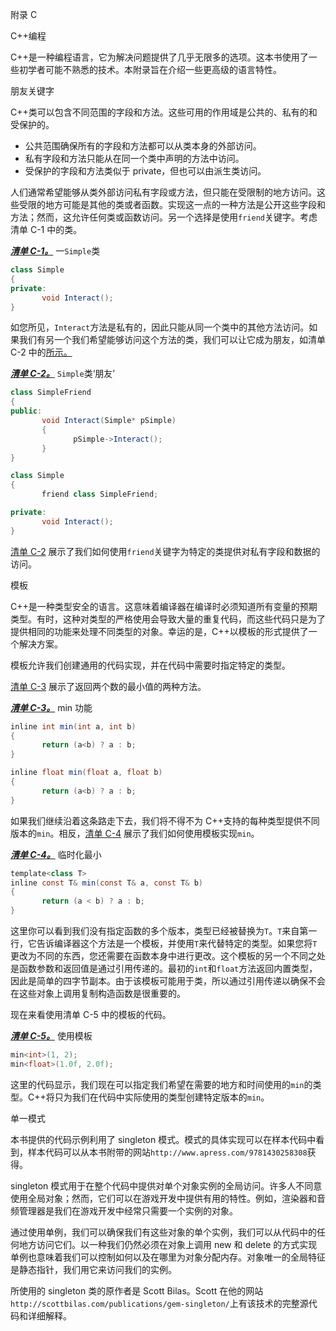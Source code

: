 附录 C

C++编程

C++是一种编程语言，它为解决问题提供了几乎无限多的选项。这本书使用了一些初学者可能不熟悉的技术。本附录旨在介绍一些更高级的语言特性。

朋友关键字

C++类可以包含不同范围的字段和方法。这些可用的作用域是公共的、私有的和受保护的。

*   公共范围确保所有的字段和方法都可以从类本身的外部访问。
*   私有字段和方法只能从在同一个类中声明的方法中访问。
*   受保护的字段和方法类似于 private，但也可以由派生类访问。

人们通常希望能够从类外部访问私有字段或方法，但只能在受限制的地方访问。这些受限的地方可能是其他的类或者函数。实现这一点的一种方法是公开这些字段和方法；然而，这允许任何类或函数访问。另一个选择是使用`friend`关键字。考虑清单 C-1 中的类。

[***清单 C-1。***](#_list1) 一`Simple`类

```java
class Simple
{
private:
       void Interact();
}

```

如您所见，`Interact`方法是私有的，因此只能从同一个类中的其他方法访问。如果我们有另一个我们希望能够访问这个方法的类，我们可以让它成为朋友，如清单 C-2 中的[所示。](#list2)

[***清单 C-2。***](#_list2) `Simple`类‘朋友’

```java
class SimpleFriend
{
public:
       void Interact(Simple* pSimple)
       {
              pSimple->Interact();
       }
}

class Simple
{
       friend class SimpleFriend;

private:
       void Interact();
}

```

[清单 C-2](#list2) 展示了我们如何使用`friend`关键字为特定的类提供对私有字段和数据的访问。

模板

C++是一种类型安全的语言。这意味着编译器在编译时必须知道所有变量的预期类型。有时，这种对类型的严格使用会导致大量的重复代码，而这些代码只是为了提供相同的功能来处理不同类型的对象。幸运的是，C++以模板的形式提供了一个解决方案。

模板允许我们创建通用的代码实现，并在代码中需要时指定特定的类型。

[清单 C-3](#list3) 展示了返回两个数的最小值的两种方法。

[***清单 C-3。***](#_list3) min 功能

```java
inline int min(int a, int b)
{
       return (a<b) ? a : b;
}

inline float min(float a, float b)
{
       return (a<b) ? a : b;
}

```

如果我们继续沿着这条路走下去，我们将不得不为 C++支持的每种类型提供不同版本的`min`。相反，[清单 C-4](#list4) 展示了我们如何使用模板实现`min`。

[***清单 C-4。***](#_list4) 临时化最小

```java
template<class T>
inline const T& min(const T& a, const T& b)
{
       return (a < b) ? a : b;
}

```

这里你可以看到我们没有指定函数的多个版本，类型已经被替换为`T`。`T`来自第一行，它告诉编译器这个方法是一个模板，并使用`T`来代替特定的类型。如果您将`T`更改为不同的东西，您还需要在函数本身中进行更改。这个模板的另一个不同之处是函数参数和返回值是通过引用传递的。最初的`int`和`float`方法返回内置类型，因此是简单的四字节副本。由于该模板可能用于类，所以通过引用传递以确保不会在这些对象上调用复制构造函数是很重要的。

现在来看使用清单 C-5 中的模板的代码。

[***清单 C-5。***](#_list5) 使用模板

```java
min<int>(1, 2);
min<float>(1.0f, 2.0f);

```

这里的代码显示，我们现在可以指定我们希望在需要的地方和时间使用的`min`的类型。C++将只为我们在代码中实际使用的类型创建特定版本的`min`。

单一模式

本书提供的代码示例利用了 singleton 模式。模式的具体实现可以在样本代码中看到，样本代码可以从本书附带的网站`http://www.apress.com/9781430258308`获得。

singleton 模式用于在整个代码中提供对单个对象实例的全局访问。许多人不同意使用全局对象；然而，它们可以在游戏开发中提供有用的特性。例如，渲染器和音频管理器是我们在游戏开发中经常只需要一个实例的对象。

通过使用单例，我们可以确保我们有这些对象的单个实例，我们可以从代码中的任何地方访问它们。以一种我们仍然必须在对象上调用 new 和 delete 的方式实现单例也意味着我们可以控制如何以及在哪里为对象分配内存。对象唯一的全局特征是静态指针，我们用它来访问我们的实例。

所使用的 singleton 类的原作者是 Scott Bilas。Scott 在他的网站`http://scottbilas.com/publications/gem-singleton/`上有该技术的完整源代码和详细解释。